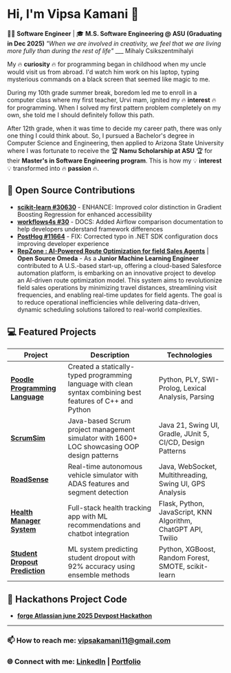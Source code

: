 # Hi, I'm Vipsa Kamani 👋

🧑‍💻 **Software Engineer** | 🎓 **M.S. Software Engineering @ ASU (Graduating in Dec 2025)** 
*"When we are involved in creativity, we feel that we are living more fully than during the rest of life"* ___ Mihaly Csikszentmihalyi 

My 🔥 **curiosity** 🔥 for programming began in childhood when my uncle would visit us from abroad. I'd watch him work on his laptop, typing mysterious commands on a black screen that seemed like magic to me.

During my 10th grade summer break, boredom led me to enroll in a computer class where my first teacher, Urvi mam, ignited my 🔥 **interest** 🔥 for programming. When I solved my first pattern problem completely on my own, she told me I should definitely follow this path.

After 12th grade, when it was time to decide my career path, there was only one thing I could think about. So, I pursued a Bachelor's degree in Computer Science and Engineering, then applied to Arizona State University where I was fortunate to receive the 🏆 **Namu Scholarship at ASU** 🏆 for their **Master's in Software Engineering program**. This is how my 💡 **interest** 💡 transformed into 🔥 **passion** 🔥.

## 🌟 Open Source Contributions

* **[scikit-learn #30630](https://github.com/scikit-learn/scikit-learn/commit/e520b8bf5b2629c376f264b61d6798c43e91ea6c)** - ENHANCE: Improved color distinction in Gradient Boosting Regression for enhanced accessibility
* **[workflows4s #30](https://github.com/business4s/workflows4s/pull/30)** - DOCS: Added Airflow comparison documentation to help developers understand framework differences  
* **[PostHog #11664](https://github.com/PostHog/posthog.com/pull/11664)** - FIX: Corrected typo in .NET SDK configuration docs improving developer experience
* **[RepZone : AI-Powered Route Optimization for field Sales Agents](https://www.omdena.com/chapter-challenges/)** | **Open Source Omeda** - As a **Junior Machine Learning Engineer** contributed to A U.S.-based start-up, offering a cloud-based Salesforce automation platform, is embarking on an innovative project to develop an Al-driven route optimization model. This system aims to revolutionize field sales operations by minimizing travel distances, streamlining visit frequencies, and enabling real-time updates for field agents. The goal is to reduce operational inefficiencies while delivering data-driven, dynamic scheduling solutions tailored to real-world complexities.

## 💻 Featured Projects

| Project | Description | Technologies |
|---------|-------------|-------------|
| **[Poodle Programming Language](https://github.com/vive12345/Poodle-The-Programming-Language-)** | Created a statically-typed programming language with clean syntax combining best features of C++ and Python | Python, PLY, SWI-Prolog, Lexical Analysis, Parsing |
| **[ScrumSim](https://github.com/vive12345/Scrum-Simulator-Project)** | Java-based Scrum project management simulator with 1600+ LOC showcasing OOP design patterns | Java 21, Swing UI, Gradle, JUnit 5, CI/CD, Design Patterns |
| **[RoadSense](https://github.com/vive12345/RoadSense)** | Real-time autonomous vehicle simulator with ADAS features and segment detection | Java, WebSocket, Multithreading, Swing UI, GPS Analysis |
| **[Health Manager System](https://github.com/vive12345/Health-Manager-system)** | Full-stack health tracking app with ML recommendations and chatbot integration | Flask, Python, JavaScript, KNN Algorithm, ChatGPT API, Twilio |
| **[Student Dropout Prediction](https://github.com/vive12345/Predicting-Student-Dropout-and-Academic-Success-)** | ML system predicting student dropout with 92% accuracy using ensemble methods | Python, XGBoost, Random Forest, SMOTE, scikit-learn |
## 🌟 Hackathons Project Code

* **[forge Atlassian june 2025 Devpost Hackathon](https://github.com/vive12345/Atlassian-forge-quest-hackathon)**
---

### 📫 How to reach me: **vipsakamani11@gmail.com**
### 🌐 Connect with me: **[LinkedIn](https://linkedin.com/in/vipsa-kamani)** | **[Portfolio](https://github.com/vive12345)**
